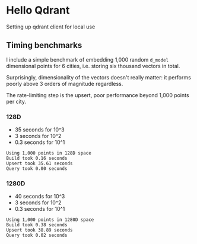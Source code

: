 # Hello Qdrant

Setting up qdrant client for local use

## Timing benchmarks

I include a simple benchmark of embedding 1,000 random `d_model` dimensional points for 6 cities,
i.e. storing six thousand vectors in total.

Surprisingly, dimensionality of the vectors doesn't really matter: it performs poorly above 3 orders
of magnitude regardless.

The rate-limiting step is the upsert, poor performance beyond 1,000 points per city.

### 128D

- 35 seconds for 10^3
- 3 seconds for 10^2
- 0.3 seconds for 10^1

```
Using 1,000 points in 128D space
Build took 0.16 seconds
Upsert took 35.61 seconds
Query took 0.00 seconds
```

### 1280D

- 40 seconds for 10^3
- 3 seconds for 10^2
- 0.3 seconds for 10^1

```
Using 1,000 points in 1280D space                                                         
Build took 0.38 seconds                                                                   
Upsert took 38.89 seconds                                                                 
Query took 0.02 seconds                                                                   
```
